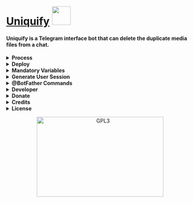 <h1 align="left">
    <a href="https://github.com/m4mallu">Uniquify</a>
    <img src="https://telegra.ph/file/a71f4bc9ab29ac3c80c1e.gif" height="50">
</h1>

#### Uniquify is a Telegram interface bot that can delete the duplicate media files from a chat.

<details>
    <summary><b>Process</b></summary>
    <p align="left"></p>
    <ul>
        <li>Bot is an interface only.</li>
        <li>Session user is doing the job.</li>
        <li>So, <strike>Bot doesn't need to be in the chat</strike>.</li>
        <li>Session user <strike>need to be an admin</strike> in the chat with <code>Delete messages privilege</code></li>
        <li>Commands can only run by the <code>Authorized users.</code></li>
        <li>Add chat id using command -  Eg: <code>/chat -100123456789</code> (-100 not mandatory)</li>
        <li>Add a delay to the process - Eg: <code>/delay 2</code> (Delay not mandatory)</li>
        <li>Finally, run <code>/purge</code> to start the process.</li>
        <li><strong>Presently supported media  types are <code>documents, video and audio</code>.</strong></li>
    </ul>
</details>
<details>
    <summary><b>Deploy</b></summary>
    <p align="left"></p>
    <b>1. <u>Deploy to Heroku</u></b><br>
        <a href="https://heroku.com/deploy?template=https://github.com/m4mallu/uniquify">
            <img height="30px" src="https://img.shields.io/badge/Deploy%20To%20Heroku-blueviolet?style=for-the-badge&logo=heroku">
    </a><br><br>
    <b>2. <u>Deploy to VPS</u></b><br>
    <ul>
        <li>Open a Linux Terminal and run the following commands.</li>
        <li><code>git clone https://github.com/m4mallu/uniquify</code></li>
        <li><code>cd uniquify</code></li>
        <li>Create a <code>config.py</code> file with the mandatory variables.(Refer <code>config.py</code>)</li>
        <li>Run the following commands in the same terminal opened.</li>
        <li><code>virtualenv -p python3 venv</code></li>
        <li><code>. ./venv/bin/activate</code></li>
        <li><code>pip3 install -r requirements.txt</code></li>
        <li><code>python3 main.py</code></li>
    </ul>
</details>
<details>
    <summary><b>Mandatory Variables</b></summary>
    <p align="left">
        
    API_HASH            -   Your API Hash from my.telegram.org
    API_ID              -   Your API ID from my.telegram.org
    BOT_TOKEN           -   Your Bot Token from @BotFather
    AUTH_USERS          -   Create a list of User Ids to use this bot
    TG_USER_SESSION     -   Your Telegram User Session String
</details>
<details>
    <summary><b>Generate User Session</b></summary>
    <p align="left"></p>
    <a href="https://replit.com/@m4mallu/PyrogramStringSessionMaker">
        <img src="https://img.shields.io/badge/Generate-String%20Session-orange" height="30" />
</a>
    <ul>
        <li>Open the above link and start the application.</li>
        <li>Give your APP_ID, API_HASH - Get it from <a href="https://my.telegram.org/auth"><b>HERE</b></a> </li>
        <li>On the next step, select <code>1 = User Bot</code> option .</li>
        <li>Give your phone number in <a href="https://www.cm.com/blog/how-to-format-international-telephone-numbers/">international format</a> .</li>
        <li>Give the OTP and Auth Phrase if any</li>
        <li>This will get your long user session string</li>
        <li><a href="https://docs.pyrogram.org/topics/storage-engines?highlight=string%20sessions#session-strings"><b>Keep the String safe, anyone can access your account using it.</b></a></li>
    </ul>
</details>
<details>
    <summary><b>@BotFather Commands</b></summary>
    <p align="left"></p>
    
    start   -   Check alive
    chat    -   Add chat id (Admin Only)
    delay   -   Add a process delay (Admin Only)
    purge   -   Initiate the process (Admin Only)
</details>
<details>
  <summary><b>Developer</b></summary>
    <p align="left">
        <img alt="GPL3" src ="https://c.tenor.com/10Zdx_RXqgcAAAAC/programming-crazy.gif" width="260px" style="max-width:100%;"/><br>
            <a href="https://t.me/space4renjith"><img src="https://img.shields.io/badge/Renjith-Mangal-orange" height="24">
        </a>&nbsp;
            <a href="https://t.me/rmprojects"><img src="https://img.shields.io/badge/Updates-Channel-orange" height="24">
        </a>
</p>
</details>
<details>
    <summary><b>Donate</b></summary>
    <p align="left"><br>
    <b>Buy me a coffee for the work !</b><br>
    <img src="https://telegra.ph/file/b926b7e8ea84826d81d8a.png" width="260px" style="max-width:100%;"/><br><br>
      <a href="https://www.paypal.me/space4renjith" target="_blank">
        <img src="https://img.shields.io/badge/Donate-Me-blueviolet?style=for-the-badge&logo=paypal">
    </a>
</p>
</details>
<details>
  <summary><b>Credits</b></summary>
    <p align="left">
      <a href="https://github.com/pyrogram/pyrogram">
        <img src="https://img.shields.io/badge/Pyrogram-MTProto%20API-orange?style=for-the-badge&logo=pyrogram" height="32.8">
    </a>
</p>
</details>
<details>
  <summary><b>License</b></summary>
    <p align="left">
    <a href="https://choosealicense.com/licenses/gpl-3.0/">
        <img src="https://img.shields.io/badge/License-GPLv3-blueviolet?style=for-the-badge&logo=gplv3">
    </a>
</p>
</details>
<p align="center">
    <a href="https://t.me/space4renjith">
        <img alt="GPL3" src ="https://telegra.ph/file/c4f778ccfc576a954dd20.gif" width="340" height="214"/>
    </a>
</p>


